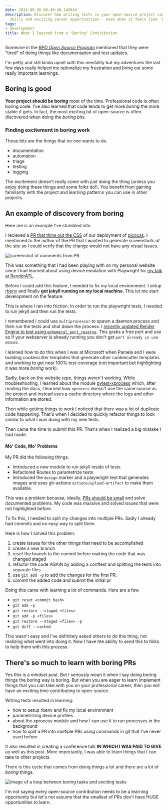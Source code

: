 ```yaml
---
date: 2024-09-30 00:49:40.145844
description: Discover how writing tests in your open-source project can lead to new
  skills and exciting career opportunities - even when it feels like 'boring' work.
tags:
- development
title: What I learned from a "Boring" Contribution
---
```


Someone in the [_BPD Open Source Program_](https://blackpythondevs.com/open-source-program) mentioned that they were "tired" of doing things like documentation and test updates.

I'm petty and still kinda upset with this mentality but my adventures the last few days really helped me rationalize my frustration and bring out some really important learnings.

## Boring is good

**Your project should be boring** most of the time. Professional code is often boring code. I've also learned that code tends to get more _boring_ the more stable if gets. In fact, the most exciting bit of open-source is often discovered when doing the _boring bits_.

### Finding excitement in boring work

Those bits are the things that no one wants to do.

- documentation
- automation
- triage
- testing
- logging

The excitement doesn't really come with _just_ doing the thing (unless you enjoy doing these things and some folks do!). You benefit from gaining familiarity with the project and learning patterns you can use in other projects.

## An example of discovery from boring

Here are is an example I've stumbled into.

I recieved a [PR that thins out the CSS](https://github.com/blackpythondevs/blackpythondevs.github.io/pull/473) of our deployment of [picocss](picocss). I mentioned to the author of the PR that I wanted to generate screenshots of the site so I could verify that the change would not have any visual issues.

![screenshot of comments from PR](https://kjaymiller.azureedge.net/media/css-pr-review-comments.webp)

This was something that I had been playing with on my personal website since I had learned about using device emulation with Playwright for [my talk at RenderATL](https://www.youtube.com/watch?v=dBJowtn1lQE).

Before I could add this feature, I needed to fix my local environment. I setup [rbenv](rbenv) and finally **got jekyll running on my local machine**. This let me start development on the feature.

This is where I ran into friction. In order to run the playwright tests, I needed to run jekyll and then run the tests.

I remembered I could use `multiprocessor` to spawn a daemon process and then run the tests and shut down the process. I [recently updated Render Engine to test using `ephemeral_port_reserve`](https://github.com/render-engine/render-engine/pull/808/files). This grabs a free port and use so if your webserver is already running you don't get `port already in use` errors.

I learned how to do this when I was at Microsoft when Pamela and I were building cookiecutter templates that generate other cookiecutter templates and working to get near 100% test-coverage (not important but highlighting it was more _boring_ work).

Sadly, back on the website repo, things weren't working. While troubleshooting, I learned about the module [pytest-xprocess](pytest-xprocess) which, after reading the docs, I learned how `xprocess` doesn't use the same source as the project and instead uses a cache directory where the logs and other information are stored.

Then while getting things to work I noticed that there was a lot of duplicate code happening. That's when I decided to quickly refactor things to look similar to what I was doing with my new tests.

Then came the time to submit this PR. That's when I realized a big mistake I had made.

#### Mo' Code, Mo' Problems

My PR did the following things.

- Introduced a new module to run jekyll inside of tests
- Refactored Routes to parametrize tests
- Introduced the `design` marker and a playwright test that generates images and uses gh-actions `actions/upload-artifact` to make them available.

This was a problem because, ideally, [PRs should be small](https://docs.github.com/en/pull-requests/collaborating-with-pull-requests/getting-started/best-practices-for-pull-requests#write-small-prs) and solve documented problems. My code was massive and solved issues that were not highlighted before.

To fix this, I needed to split my changes into multiple PRs. Sadly I already had commits and no easy way to split them.

Here is how I solved this problem:

1. create issues for the other things that need to be accomplished
2. create a new branch
3. reset the branch to the commit before making the code that was changed staged
4. refactor the code AGAIN by adding a conftest and splitting the tests into separate files
5. use `git add -p` to add the changes for the first PR.
6. commit the added code and submit the initial pr

Doing this came with learning a lot of commands. Here are a few.

- `git reset <commit hash>`
- `git add -p`
- `git restore --staged <files>`
- `git add -p <files>`
- `git restore --staged <files> -p`
- `git diff --cached`

This wasn't easy and I've definitely asked others to do this thing, not realizing what went into doing it. Now I have hte ability to send this to folks to help them with this process.

## There's so much to learn with boring PRs

Yes this is a _mindset_ post. But I seriously mean it when I say doing boring things the boring way is boring. But when you are eager to learn implement things that you can take with you on your professional career, then you will have an exciting time contributing to open-source.

Writing tests resulted in learning:

- how to setup rbenv and fix my local environment
- parametrizing device profiles
- about the xprocess module and how I can use it to run processes in the background
- how to split a PR into multiple PRs using commands in git that I've never used before

It also resulted in creating a conference talk **IN WHICH I WAS PAID TO GIVE** as well as this post. More importantly, I was able to learn things that I can take to other projects.

There is this cycle that comes from doing things a lot and there are a lot of _boring_ things.

![image of a loop between boring tasks and exciting tasks](https://kjaymiller.azureedge.net/media/boring-and-exciting-cycle.webp)

I'm not saying every open-source contribution needs to be a learning opportunity but let's not assume that the smallest of PRs don't have HUGE opportunities to learn.
